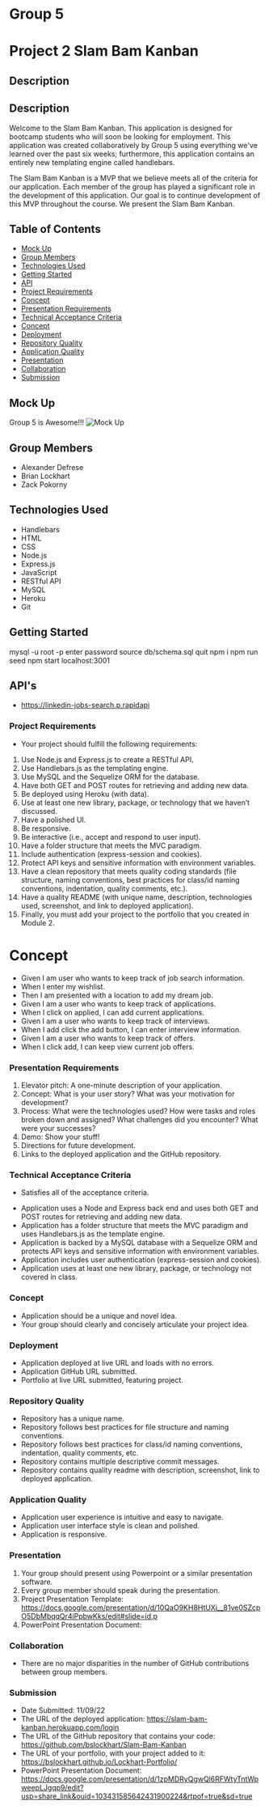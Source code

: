 # Group 5
# Project 2 Slam Bam Kanban

## Description
## Description
Welcome to the Slam Bam Kanban. This application is designed for bootcamp students who will soon be looking for employment. This application was created collaboratively by Group 5 using everything we've learned over the past six weeks; furthermore, this application contains an entirely new templating engine called handlebars.

The Slam Bam Kanban is a MVP that we believe meets all of the criteria for our application. Each member of the group has played a significant role in the development of this application. Our goal is to continue development of this MVP throughout the course. We present the Slam Bam Kanban.

## Table of Contents
* [Mock Up](#Mock-Up)
* [Group Members](#Group-Members)
* [Technologies Used](#Technologies-Used)
* [Getting Started](#Getting-Started)
* [API](#API's)
* [Project Requirements](#Project-Requirements)
* [Concept](#Concept)
* [Presentation Requirements](#User-Story)
* [Technical Acceptance Criteria](#Technical-Acceptance-Criteria)
* [Concept](#Concept)
* [Deployment](#Deployment)
* [Repository Quality](#Repository-Quality)
* [Application Quality](#Application-Quality)
* [Presentation](#Presentation)
* [Collaboration](#Collaboration)
* [Submission](#Submission)

## Mock Up
Group 5 is Awesome!!!
![Mock Up](./assets/images/mockup.png)

## Group Members 
* Alexander Defrese 
* Brian Lockhart
* Zack Pokorny

## Technologies Used
* Handlebars
* HTML
* CSS
* Node.js
* Express.js
* JavaScript
* RESTful API
* MySQL
* Heroku
* Git

## Getting Started
mysql -u root -p
enter password
source db/schema.sql
quit
npm i
npm run seed
npm start
localhost:3001

## API's
* https://linkedin-jobs-search.p.rapidapi

### Project Requirements
* Your project should fulfill the following requirements:
1. Use Node.js and Express.js to create a RESTful API.
2. Use Handlebars.js as the templating engine.
3. Use MySQL and the Sequelize ORM for the database.
4. Have both GET and POST routes for retrieving and adding new data.
5. Be deployed using Heroku (with data).
6. Use at least one new library, package, or technology that we haven’t discussed.
7. Have a polished UI.
8. Be responsive.
9. Be interactive (i.e., accept and respond to user input).
10. Have a folder structure that meets the MVC paradigm.
11. Include authentication (express-session and cookies).
12. Protect API keys and sensitive information with environment variables.
13. Have a clean repository that meets quality coding standards (file structure, naming conventions, best practices for class/id naming conventions, indentation, quality comments, etc.).
14. Have a quality README (with unique name, description, technologies used, screenshot, and link to deployed application).
15. Finally, you must add your project to the portfolio that you created in Module 2.

# Concept
* Given I am user who wants to keep track of job search information.
* When I enter my wishlist.
* Then I am presented with a location to add my dream job.
* Given  I am a user who wants to keep track of applications.
* When I click on applied, I can add current applications.
* Given I am a user who wants to keep track of interviews.
* When I add click the add button, I can enter interview information.
* Given I am a user who wants to keep track of offers.
* When I click add, I can keep view current job offers.

### Presentation Requirements
1. Elevator pitch: A one-minute description of your application.
2. Concept: What is your user story? What was your motivation for development?
3. Process: What were the technologies used? How were tasks and roles broken down and assigned? What challenges did you encounter? What were your successes?
4. Demo: Show your stuff!
5. Directions for future development.
6. Links to the deployed application and the GitHub repository.

### Technical Acceptance Criteria
* Satisfies all of the acceptance criteria.
- Application uses a Node and Express back end and uses both GET and POST routes for retrieving and adding new data.
- Application has a folder structure that meets the MVC paradigm and uses Handlebars.js as the template engine.
- Application is backed by a MySQL database with a Sequelize ORM and protects API keys and sensitive information with environment variables.
- Application includes user authentication (express-session and cookies).
- Application uses at least one new library, package, or technology not covered in class.

### Concept
* Application should be a unique and novel idea.
* Your group should clearly and concisely articulate your project idea.

### Deployment
* Application deployed at live URL and loads with no errors.
* Application GitHub URL submitted.
* Portfolio at live URL submitted, featuring project.

### Repository Quality
* Repository has a unique name.
* Repository follows best practices for file structure and naming conventions.
* Repository follows best practices for class/id naming conventions, indentation, quality comments, etc.
* Repository contains multiple descriptive commit messages.
* Repository contains quality readme with description, screenshot, link to deployed application.

### Application Quality
* Application user experience is intuitive and easy to navigate.
* Application user interface style is clean and polished.
* Application is responsive.

### Presentation
1. Your group should present using Powerpoint or a similar presentation software.
2. Every group member should speak during the presentation.
3. Project Presentation Template: https://docs.google.com/presentation/d/10QaO9KH8HtUXj__81ve0SZcpO5DbMbqqQr4iPpbwKks/edit#slide=id.p
4. PowerPoint Presentation Document: 

### Collaboration
* There are no major disparities in the number of GitHub contributions between group members.

### Submission
* Date Submitted: 11/09/22
* The URL of the deployed application: https://slam-bam-kanban.herokuapp.com/login
* The URL of the GitHub repository that contains your code: https://github.com/bslockhart/Slam-Bam-Kanban
* The URL of your portfolio, with your project added to it: https://bslockhart.github.io/Lockhart-Portfolio/  
* PowerPoint Presentation Document: https://docs.google.com/presentation/d/1zpMDRyQgwQl6RFWtyTntWpweepLJgqp9/edit?usp=share_link&ouid=103431585642431900224&rtpof=true&sd=true